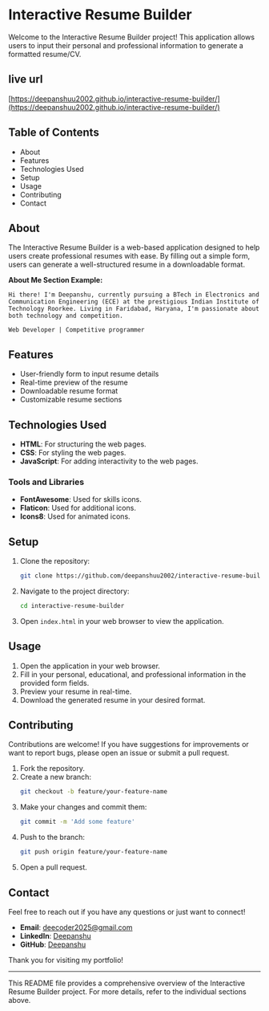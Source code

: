 # Interactive Resume Builder

Welcome to the Interactive Resume Builder project! This application allows users to input their personal and professional information to generate a formatted resume/CV.

## live url 
[https://deepanshuu2002.github.io/interactive-resume-builder/](https://deepanshuu2002.github.io/interactive-resume-builder/)

## Table of Contents

- About
- Features
- Technologies Used
- Setup
- Usage
- Contributing
- Contact

## About

The Interactive Resume Builder is a web-based application designed to help users create professional resumes with ease. By filling out a simple form, users can generate a well-structured resume in a downloadable format.

**About Me Section Example:**
```text
Hi there! I'm Deepanshu, currently pursuing a BTech in Electronics and Communication Engineering (ECE) at the prestigious Indian Institute of Technology Roorkee. Living in Faridabad, Haryana, I'm passionate about both technology and competition.

Web Developer | Competitive programmer
```

## Features

- User-friendly form to input resume details
- Real-time preview of the resume
- Downloadable resume format
- Customizable resume sections

## Technologies Used

- **HTML**: For structuring the web pages.
- **CSS**: For styling the web pages.
- **JavaScript**: For adding interactivity to the web pages.

### Tools and Libraries

- **FontAwesome**: Used for skills icons.
- **Flaticon**: Used for additional icons.
- **Icons8**: Used for animated icons.

## Setup

1. Clone the repository:
   ```bash
   git clone https://github.com/deepanshuu2002/interactive-resume-builder.git
   ```
2. Navigate to the project directory:
   ```bash
   cd interactive-resume-builder
   ```
3. Open `index.html` in your web browser to view the application.

## Usage

1. Open the application in your web browser.
2. Fill in your personal, educational, and professional information in the provided form fields.
3. Preview your resume in real-time.
4. Download the generated resume in your desired format.

## Contributing

Contributions are welcome! If you have suggestions for improvements or want to report bugs, please open an issue or submit a pull request.

1. Fork the repository.
2. Create a new branch:
   ```bash
   git checkout -b feature/your-feature-name
   ```
3. Make your changes and commit them:
   ```bash
   git commit -m 'Add some feature'
   ```
4. Push to the branch:
   ```bash
   git push origin feature/your-feature-name
   ```
5. Open a pull request.

## Contact

Feel free to reach out if you have any questions or just want to connect!

- **Email**: [deecoder2025@gmail.com](mailto:deecoder2025@gmail.com)
- **LinkedIn**: [Deepanshu](https://www.linkedin.com/in/deepanshu-ece-456239259?utm_source=share&utm_campaign=share_via&utm_content=profile&utm_medium=android_app)
- **GitHub**: [Deepanshu](https://github.com/deepanshuu2002)

Thank you for visiting my portfolio!

---

This README file provides a comprehensive overview of the Interactive Resume Builder project. For more details, refer to the individual sections above.